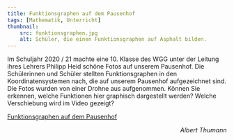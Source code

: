 ```yaml
---
title: Funktionsgraphen auf dem Pausenhof
tags: [Mathematik, Unterricht]
thumbnail: 
    src: funktionsgraphen.jpg
    alt: Schüler, die einen Funktionsgraphen auf Asphalt bilden.
---
```


<p>Im Schuljahr 2020 / 21 machte eine 10. Klasse des WGG unter der Leitung ihres Lehrers Philipp Heid schöne Fotos auf unserem Pausenhof. Die Schülerinnen und Schüler stellten Funktionsgraphen in den Koordinatensystemen nach, die auf unserem Pausenhof aufgezeichnet sind. Die Fotos wurden von einer Drohne aus aufgenommen. Können Sie erkennen, welche Funktionen hier graphisch dargestellt werden? Welche Verschiebung wird im Video gezeigt?</p>
<p>
    <a href="https://www.youtube.com/watch?v=0uNOxB8DZIA">Funktionsgraphen auf dem Pausenhof</a>
    <youtube watch="0uNOxB8DZIA"></youtube>
</p>
<p style='text-align:right; font-style: italic'>Albert Thumann</p>